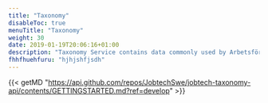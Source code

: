 ```yaml
---
title: "Taxonomy"
disableToc: true
menuTitle: "Taxonomy"
weight: 30
date: 2019-01-19T20:06:16+01:00
description: "Taxonomy Service contains data commonly used by Arbetsförmedlingen. For example you can find all occupation names, all Unemployment Benefit Societies (a-kassor), local groups (SSYK)."
fhhfhuehfuru: "hjhjshfjsdh"
---
```


{{< getMD "https://api.github.com/repos/JobtechSwe/jobtech-taxonomy-api/contents/GETTINGSTARTED.md?ref=develop" >}}




